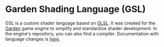 # Garden Shading Language (GSL)

GSL is a custom shader language based on [GLSL](https://en.wikipedia.org/wiki/OpenGL_Shading_Language). It was created for the [Garden](https://github.com/cfnptr/garden) game engine
to simplify and standardize shader development. In the engine's repository, you can also find a compiler. Documentation with language changes is [here](https://github.com/cfnptr/garden/blob/main/docs/GSL.md).
